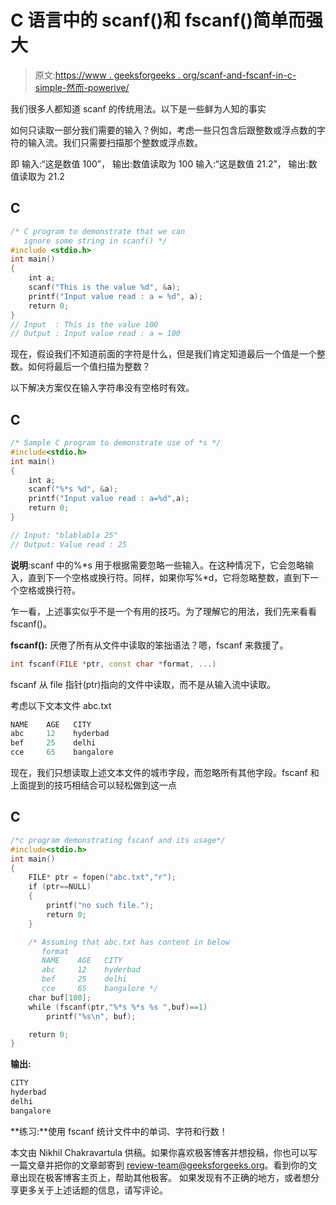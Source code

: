 # C 语言中的 scanf()和 fscanf()简单而强大

> 原文:[https://www . geeksforgeeks . org/scanf-and-fscanf-in-c-simple-然而-powerive/](https://www.geeksforgeeks.org/scanf-and-fscanf-in-c-simple-yet-poweful/)

我们很多人都知道 scanf 的传统用法。以下是一些鲜为人知的事实

如何只读取一部分我们需要的输入？例如，考虑一些只包含后跟整数或浮点数的字符的输入流。我们只需要扫描那个整数或浮点数。

即
输入:“这是数值 100”，
输出:数值读取为 100
输入:“这是数值 21.2”，
输出:数值读取为 21.2

## C

```cpp
/* C program to demonstrate that we can
   ignore some string in scanf() */
#include <stdio.h>
int main()
{
    int a;
    scanf("This is the value %d", &a);
    printf("Input value read : a = %d", a);
    return 0;
}
// Input  : This is the value 100
// Output : Input value read : a = 100
```

现在，假设我们不知道前面的字符是什么，但是我们肯定知道最后一个值是一个整数。如何将最后一个值扫描为整数？

以下解决方案仅在输入字符串没有空格时有效。

## C

```cpp
/* Sample C program to demonstrate use of *s */
#include<stdio.h>
int main()
{
    int a;
    scanf("%*s %d", &a);
    printf("Input value read : a=%d",a);
    return 0;
}

// Input: "blablabla 25"
// Output: Value read : 25
```

**说明**:scanf 中的%*s 用于根据需要忽略一些输入。在这种情况下，它会忽略输入，直到下一个空格或换行符。同样，如果你写%*d，它将忽略整数，直到下一个空格或换行符。

乍一看，上述事实似乎不是一个有用的技巧。为了理解它的用法，我们先来看看 fscanf()。

**fscanf():** 厌倦了所有从文件中读取的笨拙语法？嗯，fscanf 来救援了。

```cpp
int fscanf(FILE *ptr, const char *format, ...) 
```

fscanf 从 file 指针(ptr)指向的文件中读取，而不是从输入流中读取。

考虑以下文本文件 abc.txt

```cpp
NAME    AGE   CITY
abc     12    hyderbad
bef     25    delhi
cce     65    bangalore  
```

现在，我们只想读取上述文本文件的城市字段，而忽略所有其他字段。fscanf 和上面提到的技巧相结合可以轻松做到这一点

## C

```cpp
/*c program demonstrating fscanf and its usage*/
#include<stdio.h>
int main()
{
    FILE* ptr = fopen("abc.txt","r");
    if (ptr==NULL)
    {
        printf("no such file.");
        return 0;
    }

    /* Assuming that abc.txt has content in below
       format
       NAME    AGE   CITY
       abc     12    hyderbad
       bef     25    delhi
       cce     65    bangalore */
    char buf[100];
    while (fscanf(ptr,"%*s %*s %s ",buf)==1)
        printf("%s\n", buf);

    return 0;
}
```

**输出:**

```cpp
CITY
hyderbad
delhi
bangalore 
```

**练习:**使用 fscanf 统计文件中的单词、字符和行数！

本文由 Nikhil Chakravartula 供稿。如果你喜欢极客博客并想投稿，你也可以写一篇文章并把你的文章邮寄到 review-team@geeksforgeeks.org。看到你的文章出现在极客博客主页上，帮助其他极客。
如果发现有不正确的地方，或者想分享更多关于上述话题的信息，请写评论。